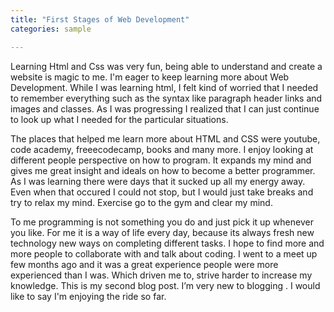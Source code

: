 ```yaml
---
title: "First Stages of Web Development"
categories: sample

---
```



Learning Html and Css was very fun, being able to understand and create a website is magic to me. I'm eager to keep learning more about Web Development. While I was learning html, I felt kind of worried that I needed to remember everything such as the syntax like paragraph header links and images and classes. As I was progressing I realized that I can just continue to look up what I needed for the particular situations. 

The places that helped me learn more about HTML and CSS were youtube, code academy, freeecodecamp, books and many more. I enjoy looking at different people perspective on how to program. It expands my mind and gives me great insight and ideals on how to become a better programmer. As I was learning there were days that it sucked up all my energy away. Even when that occured I could not stop, but I would just take breaks and try to relax my mind. Exercise go to the gym and clear my mind. 

To me programming is not something you do and just pick it up whenever you like. For me it is a way of life every day, because its always fresh new technology new ways on completing different tasks. I hope to find more and more people to collaborate with and talk about coding. I went to a meet up few months ago and it was a great experience people were more experienced than I was. Which driven me to, strive harder to increase my knowledge. This is my second blog post. I’m very new to blogging . I would like to say I'm enjoying the ride so far.
